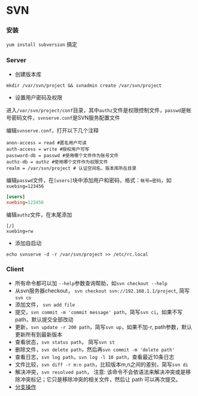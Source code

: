 # SVN

### 安装

`yum install subversion` 搞定

### Server

- 创建版本库

`mkdir /var/svn/project && svnadmin create /var/svn/project`

- 设置用户密码及权限

进入`/var/svn/project/conf`目录，其中`authz`文件是权限控制文件，`passwd`是帐号密码文件，`svnserve.conf`是SVN服务配置文件

编辑`svnserve.conf`，打开以下几个注释
```shell
anon-access = read #匿名用户可读
auth-access = write #授权用户可写
password-db = passwd #使用哪个文件作为账号文件
authz-db = authz #使用哪个文件作为权限文件
realm = /var/svn/project # 认证空间名，版本库所在目录
```
编辑`passwd`文件，在`[users]`块中添加用户和密码，格式：`帐号=密码`，如`xuebing=123456`
```ini
[users]
xuebing=123456
```
编辑`authz`文件，在末尾添加
```shell
[/]
xuebing=rw
```

- 添加自启动

`echo svnserve -d -r /var/svn/project >> /etc/rc.local`

### Client

- 所有命令都可以加 `--help`参数查询帮助，如`svn checkout --help`
- 从svn服务器checkout， `svn checkout svn://192.168.1.1/project`, 简写`svn co`
- 添加文件， `svn add file`
- 提交，`svn commit -m 'commit message' path`，简写`svn ci`，如果不写path，默认提交全部改动
- 更新，`svn update -r 200 path`，简写`svn up`，如果不加-r, path参数，默认更新所有到最新版本
- 查看状态，`svn status path`， 简写`svn st`
- 删除文件，`svn delete path`，然后再`svn commit -m 'delete path'`
- 查看日志，`svn log path`，`svn log -l 10 path`，查看最近10条日志
- 文件比较，`svn diff -r m:n path`，比较版本m,n之间的差别，简写`svn di`
- 解决冲突，`svn resolved path`， 注意: 该命令不会依语法来解决冲突或是移除冲突标记；它只是移除冲突的相关文件，然后让 path 可以再次提交。
- [分支操作](http://git.oschina.net/yxb_1990/blogs/blob/master/svn%E5%88%86%E6%94%AF%E6%93%8D%E4%BD%9C.md)